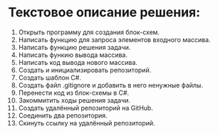 # Текстовое описание решения:
1. Открыть программу для создания блок-схем.
2. Написать функцию для запроса элементов входного массива.
3. Написать функцию решения задачи.
4. Написать функию вывода массива.
5. Написать код вывода нового массива.
6. Создать и инициализировать репозиторий.
7. Создать шаблон С#.
8. Создать файл .gitignore и добавить в него ненужные файлы.
9. Перенести код из блок-схемы в C#.
10. Закоммитить ходы решения задачи.
11. Создать удалённый репозиторий на GitHub.
12. Соединить два репозитория.
13. Скинуть ссылку на удалённый репозиторий.